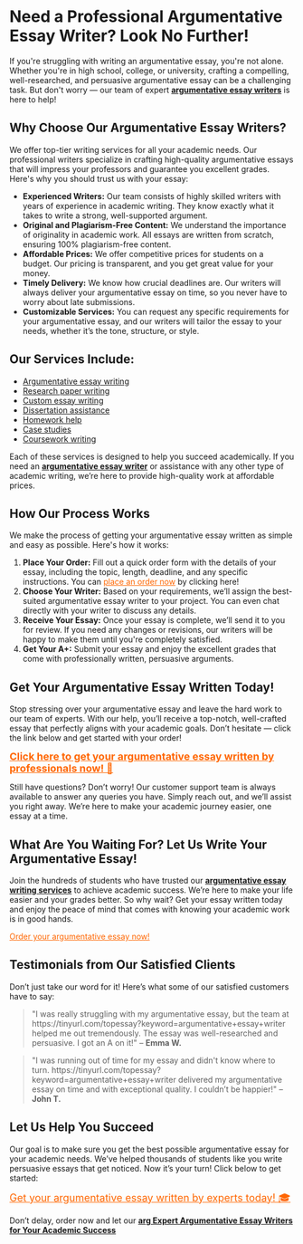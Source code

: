 <h1>Need a Professional Argumentative Essay Writer? Look No Further!</h1>

<p>If you're struggling with writing an argumentative essay, you're not alone. Whether you're in high school, college, or university, crafting a compelling, well-researched, and persuasive argumentative essay can be a challenging task. But don't worry — our team of expert <a href="https://tinyurl.com/topessay?keyword=argumentative+essay+writer" style="font-weight:bold;">argumentative essay writers</a> is here to help!</p>

<h2>Why Choose Our Argumentative Essay Writers?</h2>

<p>We offer top-tier writing services for all your academic needs. Our professional writers specialize in crafting high-quality argumentative essays that will impress your professors and guarantee you excellent grades. Here's why you should trust us with your essay:</p>

<ul>
  <li><strong>Experienced Writers:</strong> Our team consists of highly skilled writers with years of experience in academic writing. They know exactly what it takes to write a strong, well-supported argument.</li>
  <li><strong>Original and Plagiarism-Free Content:</strong> We understand the importance of originality in academic work. All essays are written from scratch, ensuring 100% plagiarism-free content.</li>
  <li><strong>Affordable Prices:</strong> We offer competitive prices for students on a budget. Our pricing is transparent, and you get great value for your money.</li>
  <li><strong>Timely Delivery:</strong> We know how crucial deadlines are. Our writers will always deliver your argumentative essay on time, so you never have to worry about late submissions.</li>
  <li><strong>Customizable Services:</strong> You can request any specific requirements for your argumentative essay, and our writers will tailor the essay to your needs, whether it’s the tone, structure, or style.</li>
</ul>

<h2>Our Services Include:</h2>

<ul>
  <li><a href="https://tinyurl.com/topessay?keyword=argumentative+essay+writer">Argumentative essay writing</a></li>
  <li><a href="https://tinyurl.com/topessay?keyword=argumentative+essay+writer">Research paper writing</a></li>
  <li><a href="https://tinyurl.com/topessay?keyword=argumentative+essay+writer">Custom essay writing</a></li>
  <li><a href="https://tinyurl.com/topessay?keyword=argumentative+essay+writer">Dissertation assistance</a></li>
  <li><a href="https://tinyurl.com/topessay?keyword=argumentative+essay+writer">Homework help</a></li>
  <li><a href="https://tinyurl.com/topessay?keyword=argumentative+essay+writer">Case studies</a></li>
  <li><a href="https://tinyurl.com/topessay?keyword=argumentative+essay+writer">Coursework writing</a></li>
</ul>

<p>Each of these services is designed to help you succeed academically. If you need an <a href="https://tinyurl.com/topessay?keyword=argumentative+essay+writer" style="font-weight:bold;">argumentative essay writer</a> or assistance with any other type of academic writing, we’re here to provide high-quality work at affordable prices.</p>

<h2>How Our Process Works</h2>

<p>We make the process of getting your argumentative essay written as simple and easy as possible. Here's how it works:</p>

<ol>
  <li><strong>Place Your Order:</strong> Fill out a quick order form with the details of your essay, including the topic, length, deadline, and any specific instructions. You can <a href="https://tinyurl.com/topessay?keyword=argumentative+essay+writer" style="color:#ff6600;">place an order now</a> by clicking here!</li>
  <li><strong>Choose Your Writer:</strong> Based on your requirements, we’ll assign the best-suited argumentative essay writer to your project. You can even chat directly with your writer to discuss any details.</li>
  <li><strong>Receive Your Essay:</strong> Once your essay is complete, we’ll send it to you for review. If you need any changes or revisions, our writers will be happy to make them until you're completely satisfied.</li>
  <li><strong>Get Your A+:</strong> Submit your essay and enjoy the excellent grades that come with professionally written, persuasive arguments.</li>
</ol>

<h2>Get Your Argumentative Essay Written Today!</h2>

<p>Stop stressing over your argumentative essay and leave the hard work to our team of experts. With our help, you’ll receive a top-notch, well-crafted essay that perfectly aligns with your academic goals. Don’t hesitate — click the link below and get started with your order!</p>

<a href="https://tinyurl.com/topessay?keyword=argumentative+essay+writer" style="font-size: 18px; color: #ff6600; font-weight: bold;">Click here to get your argumentative essay written by professionals now! 🚀</a>

<p>Still have questions? Don’t worry! Our customer support team is always available to answer any queries you have. Simply reach out, and we’ll assist you right away. We’re here to make your academic journey easier, one essay at a time.</p>

<h2>What Are You Waiting For? Let Us Write Your Argumentative Essay!</h2>

<p>Join the hundreds of students who have trusted our <a href="https://tinyurl.com/topessay?keyword=argumentative+essay+writer" style="font-weight:bold;">argumentative essay writing services</a> to achieve academic success. We’re here to make your life easier and your grades better. So why wait? Get your essay written today and enjoy the peace of mind that comes with knowing your academic work is in good hands.</p>

<p><a href="https://tinyurl.com/topessay?keyword=argumentative+essay+writer" style="color:#ff6600;">Order your argumentative essay now!</a></p>

<h2>Testimonials from Our Satisfied Clients</h2>

<p>Don’t just take our word for it! Here’s what some of our satisfied customers have to say:</p>

<blockquote>
  <p>"I was really struggling with my argumentative essay, but the team at https://tinyurl.com/topessay?keyword=argumentative+essay+writer helped me out tremendously. The essay was well-researched and persuasive. I got an A on it!" – <strong>Emma W.</strong></p>
</blockquote>

<blockquote>
  <p>"I was running out of time for my essay and didn't know where to turn. https://tinyurl.com/topessay?keyword=argumentative+essay+writer delivered my argumentative essay on time and with exceptional quality. I couldn’t be happier!" – <strong>John T.</strong></p>
</blockquote>

<h2>Let Us Help You Succeed</h2>

<p>Our goal is to make sure you get the best possible argumentative essay for your academic needs. We’ve helped thousands of students like you write persuasive essays that get noticed. Now it’s your turn! Click below to get started:</p>

<a href="https://tinyurl.com/topessay?keyword=argumentative+essay+writer" style="font-size: 18px; color: #ff6600;">Get your argumentative essay written by experts today! 🎓</a>

<p>Don’t delay, order now and let our <a href="https://tinyurl.com/topessay?keyword=argumentative+essay+writer" style="font-weight:bold;">arg
Expert Argumentative Essay Writers for Your Academic Success
